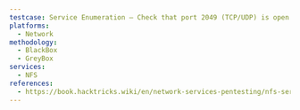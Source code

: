 ```yaml
---
testcase: Service Enumeration – Check that port 2049 (TCP/UDP) is open using Nmap (nmap -sTU -p 2049 <IP>)
platforms: 
  - Network
methodology: 
  - BlackBox
  - GreyBox
services:
  - NFS
references:
  - https://book.hacktricks.wiki/en/network-services-pentesting/nfs-service-pentesting.html
---
```

